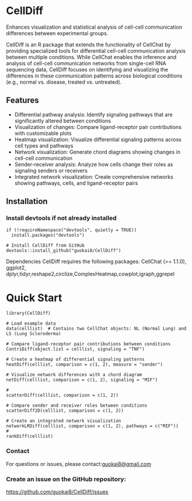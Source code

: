 # CellDiff
Enhances visualization and statistical analysis of cell-cell communication differences between experimental groups.

CellDiff is an R package that extends the functionality of CellChat by providing specialized tools for differential cell-cell communication analysis between multiple conditions. While CellChat enables the inference and analysis of cell-cell communication networks from single-cell RNA sequencing data, CellDiff focuses on identifying and visualizing the differences in these communication patterns across biological conditions (e.g., normal vs. disease, treated vs. untreated).

## Features

* Differential pathway analysis: Identify signaling pathways that are significantly altered between conditions
* Visualization of changes: Compare ligand-receptor pair contributions with customizable plots
* Heatmap visualization: Visualize differential signaling patterns across cell types and pathways
* Network visualization: Generate chord diagrams showing changes in cell-cell communication
* Sender-receiver analysis: Analyze how cells change their roles as signaling senders or receivers
* Integrated network visualization: Create comprehensive networks showing pathways, cells, and ligand-receptor pairs

## Installation
### Install devtools if not already installed
```{r}
if (!requireNamespace("devtools", quietly = TRUE))
  install.packages("devtools")

# Install CellDiff from GitHub
devtools::install_github("guokai8/CellDiff")
```

Dependencies
CellDiff requires the following packages: CellChat (>= 1.1.0), ggplot2, dplyr,tidyr,reshape2,circlize,ComplexHeatmap,cowplot,igraph,ggrepel

# Quick Start
```{r}
library(CellDiff)

# Load example data
data(celllist)  # Contains two CellChat objects: NL (Normal Lung) and LS (Lung Scleroderma)

# Compare ligand-receptor pair contributions between conditions
ContriDiff(object.list = celllist, signaling = "TNF")

# Create a heatmap of differential signaling patterns
heatDiff(celllist, comparison = c(1, 2), measure = "sender")

# Visualize network differences with a chord diagram
netDiff(celllist, comparison = c(1, 2), signaling = "MIF")

#
scatterDiff(celllist, comparison = c(1, 2))

# Compare sender and receiver roles between conditions
scatterDiff2D(celllist, comparison = c(1, 2))

# Create an integrated network visualization
networkLRDiff(celllist, comparison = c(1, 2), pathways = c("MIF"))
#
rankDiff(celllist)
```

### Contact
For questions or issues, please contact:guokai8@gmail.com
### Create an issue on the GitHub repository: 
https://github.com/guokai8/CellDiff/issues
